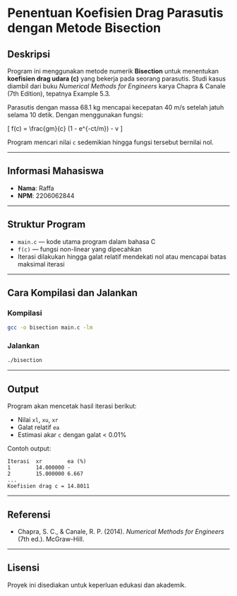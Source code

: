 # Penentuan Koefisien Drag Parasutis dengan Metode Bisection

## Deskripsi
Program ini menggunakan metode numerik **Bisection** untuk menentukan **koefisien drag udara (c)** yang bekerja pada seorang parasutis. Studi kasus diambil dari buku *Numerical Methods for Engineers* karya Chapra & Canale (7th Edition), tepatnya Example 5.3.

Parasutis dengan massa 68.1 kg mencapai kecepatan 40 m/s setelah jatuh selama 10 detik. Dengan menggunakan fungsi:

\[
f(c) = \frac{gm}{c} (1 - e^{-ct/m}) - v
\]

Program mencari nilai `c` sedemikian hingga fungsi tersebut bernilai nol.

---

## Informasi Mahasiswa
- **Nama**: Raffa
- **NPM**: 2206062844

---

## Struktur Program
- `main.c` — kode utama program dalam bahasa C
- `f(c)` — fungsi non-linear yang dipecahkan
- Iterasi dilakukan hingga galat relatif mendekati nol atau mencapai batas maksimal iterasi

---

## Cara Kompilasi dan Jalankan
### Kompilasi
```bash
gcc -o bisection main.c -lm
```

### Jalankan
```bash
./bisection
```

---

## Output
Program akan mencetak hasil iterasi berikut:
- Nilai `xl`, `xu`, `xr`
- Galat relatif `ea`
- Estimasi akar `c` dengan galat < 0.01%

Contoh output:
```
Iterasi  xr        ea (%)
1        14.000000 -
2        15.000000 6.667
...
Koefisien drag c = 14.8011
```

---

## Referensi
- Chapra, S. C., & Canale, R. P. (2014). *Numerical Methods for Engineers* (7th ed.). McGraw-Hill.

---

## Lisensi
Proyek ini disediakan untuk keperluan edukasi dan akademik.
